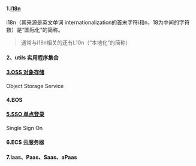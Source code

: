 #### 1.[I18n](https://baike.baidu.com/item/I18N/6771940?fr=aladdin)

i18n（其来源是英文单词 internationalization的首末字符i和n，18为中间的字符数）是“国际化”的简称。

> 通常与i18n相关的还有L10n（“本地化”的简称）

#### 2、utils 实用程序集合 

#### [3.OSS 对象存储](https://www.aliyun.com/product/oss?spm=5176.13830350.0.0.6e9250d0gVcoGy&scm=20140722.X_data-47ed1f95c8b1f5f652d4._.V_1)

Object Storage Service

#### 4.BOS

#### [5.SSO 单点登录](https://developer.aliyun.com/article/985710#:~:text=%E5%8D%95%E7%82%B9%E7%99%BB%E5%BD%95%EF%BC%88%20Single%20Sign%20On,%E7%AE%80%E7%A7%B0%20SSO%20%EF%BC%89%E6%98%AF%E4%B8%80%E7%A7%8D%E7%BB%9F%E4%B8%80%E8%AE%A4%E8%AF%81%E5%92%8C%E6%8E%88%E6%9D%83%E6%9C%BA%E5%88%B6%EF%BC%8C%E6%8C%87%20%E5%9C%A8%E5%A4%9A%E4%B8%AA%E5%BA%94%E7%94%A8%E7%B3%BB%E7%BB%9F%E4%B8%AD%EF%BC%8C%E7%94%A8%E6%88%B7%E5%8F%AA%E9%9C%80%E8%A6%81%E7%99%BB%E5%BD%95%E4%B8%80%E6%AC%A1%E5%B0%B1%E5%8F%AF%E4%BB%A5%E8%AE%BF%E9%97%AE%E6%89%80%E6%9C%89%E7%9B%B8%E4%BA%92%E4%BF%A1%E4%BB%BB%E7%9A%84%E5%BA%94%E7%94%A8%E7%B3%BB%E7%BB%9F%EF%BC%8C%E4%B8%8D%E5%86%8D%E9%9C%80%E8%A6%81%E9%87%8D%E6%96%B0%E7%99%BB%E5%BD%95%E9%AA%8C%E8%AF%81%E3%80%82%20%E5%8D%95%E7%82%B9%E7%99%BB%E5%BD%95%E4%B8%80%E8%88%AC%E6%98%AF%E7%94%A8%E4%BA%8E%E4%BA%92%E7%9B%B8%E6%8E%88%E4%BF%A1%E7%9A%84%E7%B3%BB%E7%BB%9F%EF%BC%8C%E5%AE%9E%E7%8E%B0%E5%8D%95%E4%B8%80%E4%BD%8D%E7%BD%AE%E7%99%BB%E5%BD%95%EF%BC%8C%E5%85%B6%E4%BB%96%E4%BF%A1%E4%BB%BB%E7%9A%84%E5%BA%94%E7%94%A8%E7%9B%B4%E6%8E%A5%E5%85%8D%E7%99%BB%E5%BD%95%E7%9A%84%E6%96%B9%E5%BC%8F%E3%80%82)

Single Sign On 



#### 6.ECS 云服务器



#### 7.Iaas、Paas、Saas、aPaas



[1]: https://developer.aliyun.com/article/718714	"aPaaS平台是什么？aPaaS与PaaS有什么区别？"


